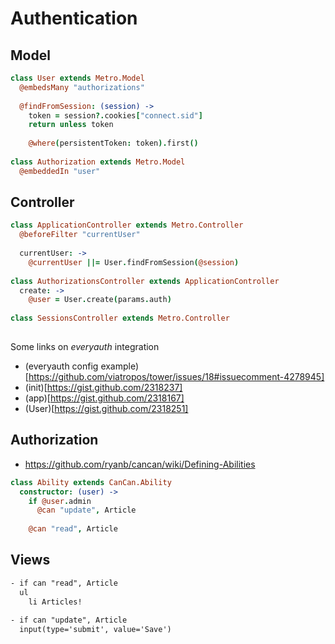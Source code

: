 # Authentication

## Model

``` coffeescript
class User extends Metro.Model
  @embedsMany "authorizations"
  
  @findFromSession: (session) ->
    token = session?.cookies["connect.sid"]
    return unless token
    
    @where(persistentToken: token).first()
  
class Authorization extends Metro.Model
  @embeddedIn "user"
```

## Controller

``` coffeescript
class ApplicationController extends Metro.Controller
  @beforeFilter "currentUser"
  
  currentUser: ->
    @currentUser ||= User.findFromSession(@session)
  
class AuthorizationsController extends ApplicationController
  create: ->
    @user = User.create(params.auth)
    
class SessionsController extends Metro.Controller
  
```

Some links on _everyauth_ integration

- (everyauth config example)[https://github.com/viatropos/tower/issues/18#issuecomment-4278945]
- (init)[https://gist.github.com/2318237]
- (app)[https://gist.github.com/2318167]
- (User)[https://gist.github.com/2318251]

## Authorization

- https://github.com/ryanb/cancan/wiki/Defining-Abilities

``` coffeescript
class Ability extends CanCan.Ability
  constructor: (user) ->
    if @user.admin
      @can "update", Article
    
    @can "read", Article
```

## Views

``` html
- if can "read", Article
  ul
    li Articles!
    
- if can "update", Article
  input(type='submit', value='Save')
```
